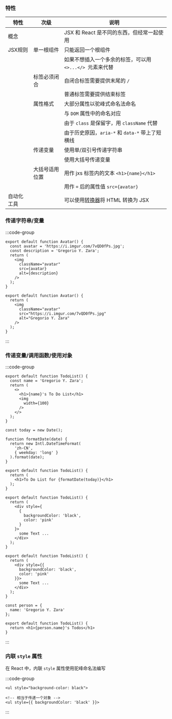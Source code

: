 ### 特性

| 特性       | 次级           | 说明                                                         |
| ---------- | -------------- | ------------------------------------------------------------ |
| 概念       |                | JSX 和 React 是不同的东西，但经常一起使用                    |
| JSX规则    | 单一根组件     | 只能返回一个根组件                                           |
|            |                | 如果不想插入一个多余的标签，可以用 `<>...</> `元素来代替     |
|            | 标签必须闭合   | 自闭合标签需要提供末尾的 `/`                                 |
|            |                | 普通标签需要提供结束标签                                     |
|            | 属性格式       | 大部分属性以驼峰式命名法命名                                 |
|            |                | 与 `DOM` 属性中的命名对应                                    |
|            |                | 由于 `class` 是保留字，用 `className` 代替                   |
|            |                | 由于历史原因，`aria-*` 和 `data-*` 带上了短横线              |
|            | 传递变量       | 使用单/双引号传递字符串                                      |
|            |                | 使用大括号传递变量                                           |
|            | 大括号适用位置 | 用作 jxs 标签内的文本 `<h1>{name}</h1>`                      |
|            |                | 用作 `=` 后的属性值  `src={avatar}`                          |
| 自动化工具 |                | 可以使用[转换器](https://transform.tools/html-to-jsx)将 HTML 转换为 JSX |



### 传递字符串/变量

:::code-group

```[传递变量]jsx
export default function Avatar() {
  const avatar = 'https://i.imgur.com/7vQD0fPs.jpg';
  const description = 'Gregorio Y. Zara';
  return (
    <img
      className="avatar"
      src={avatar}
      alt={description}
    />
  );
}
```

```[传递字符串]jsx
export default function Avatar() {
  return (
    <img
      className="avatar"
      src="https://i.imgur.com/7vQD0fPs.jpg"
      alt="Gregorio Y. Zara"
    />
  );
}
```

:::



### 传递变量/调用函数/使用对象

:::code-group

```[传递变量]jsx
export default function TodoList() {
  const name = 'Gregorio Y. Zara';
  return (
    <>
      <h1>{name}'s To Do List</h1>
      <img
        width={100}
      />
    </>
  );
}
```

```[调用函数]jsx
const today = new Date();

function formatDate(date) {
  return new Intl.DateTimeFormat(
    'zh-CN',
    { weekday: 'long' }
  ).format(date);
}

export default function TodoList() {
  return (
    <h1>To Do List for {formatDate(today)}</h1>
  );
}
```

```[使用对象-1]jsx
export default function TodoList() {
  return (
    <div style={
      {
        backgroundColor: 'black',
        color: 'pink'
      }
    }>
      some Text ...
    </div>
  );
}
```

```[使用对象-2]jsx
export default function TodoList() {
  return (
    <div style={{
      backgroundColor: 'black',
      color: 'pink'
    }}>
      some Text ...
    </div>
  );
}
```

```[对象属性]jsx
const person = {
  name: 'Gregorio Y. Zara'
};

export default function TodoList() {
  return <h1>{person.name}'s Todos</h1>
}
```

:::



### 内联 `style` 属性

在 React 中，内联 `style` 属性使用驼峰命名法编写

:::code-group

```[HTML]html
<ul style="background-color: black">
```

```[React组件]jsx
<!-- 相当于传递一个对象 -->
<ul style={{ backgroundColor: 'black' }}>
```

:::





